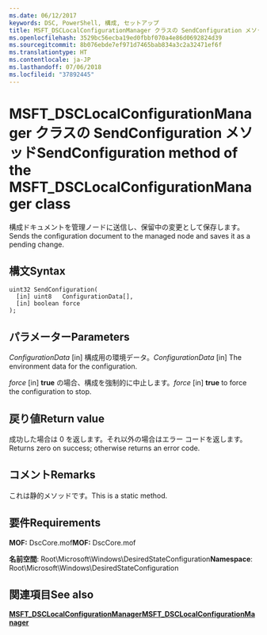 ```yaml
---
ms.date: 06/12/2017
keywords: DSC, PowerShell, 構成, セットアップ
title: MSFT_DSCLocalConfigurationManager クラスの SendConfiguration メソッド
ms.openlocfilehash: 3529bc56ecba19ed0fbbf070a4e86d0692824d39
ms.sourcegitcommit: 8b076ebde7ef971d7465bab834a3c2a32471ef6f
ms.translationtype: HT
ms.contentlocale: ja-JP
ms.lasthandoff: 07/06/2018
ms.locfileid: "37892445"
---
```

# <a name="sendconfiguration-method-of-the-msftdsclocalconfigurationmanager-class"></a><span data-ttu-id="efd60-103">MSFT_DSCLocalConfigurationManager クラスの SendConfiguration メソッド</span><span class="sxs-lookup"><span data-stu-id="efd60-103">SendConfiguration method of the MSFT_DSCLocalConfigurationManager class</span></span>

<span data-ttu-id="efd60-104">構成ドキュメントを管理ノードに送信し、保留中の変更として保存します。</span><span class="sxs-lookup"><span data-stu-id="efd60-104">Sends the configuration document to the managed node and saves it as a pending change.</span></span>

## <a name="syntax"></a><span data-ttu-id="efd60-105">構文</span><span class="sxs-lookup"><span data-stu-id="efd60-105">Syntax</span></span>

```mof
uint32 SendConfiguration(
  [in] uint8   ConfigurationData[],
  [in] boolean force
);
```

## <a name="parameters"></a><span data-ttu-id="efd60-106">パラメーター</span><span class="sxs-lookup"><span data-stu-id="efd60-106">Parameters</span></span>

<span data-ttu-id="efd60-107">*ConfigurationData* \[in\] 構成用の環境データ。</span><span class="sxs-lookup"><span data-stu-id="efd60-107">*ConfigurationData* \[in\] The environment data for the configuration.</span></span>

<span data-ttu-id="efd60-108">*force* \[in\] **true** の場合、構成を強制的に中止します。</span><span class="sxs-lookup"><span data-stu-id="efd60-108">*force* \[in\] **true** to force the configuration to stop.</span></span>

## <a name="return-value"></a><span data-ttu-id="efd60-109">戻り値</span><span class="sxs-lookup"><span data-stu-id="efd60-109">Return value</span></span>

<span data-ttu-id="efd60-110">成功した場合は 0 を返します。それ以外の場合はエラー コードを返します。</span><span class="sxs-lookup"><span data-stu-id="efd60-110">Returns zero on success; otherwise returns an error code.</span></span>

## <a name="remarks"></a><span data-ttu-id="efd60-111">コメント</span><span class="sxs-lookup"><span data-stu-id="efd60-111">Remarks</span></span>

<span data-ttu-id="efd60-112">これは静的メソッドです。</span><span class="sxs-lookup"><span data-stu-id="efd60-112">This is a static method.</span></span>

## <a name="requirements"></a><span data-ttu-id="efd60-113">要件</span><span class="sxs-lookup"><span data-stu-id="efd60-113">Requirements</span></span>

<span data-ttu-id="efd60-114">**MOF:** DscCore.mof</span><span class="sxs-lookup"><span data-stu-id="efd60-114">**MOF:** DscCore.mof</span></span>

<span data-ttu-id="efd60-115">**名前空間**: Root\Microsoft\Windows\DesiredStateConfiguration</span><span class="sxs-lookup"><span data-stu-id="efd60-115">**Namespace**: Root\Microsoft\Windows\DesiredStateConfiguration</span></span>

## <a name="see-also"></a><span data-ttu-id="efd60-116">関連項目</span><span class="sxs-lookup"><span data-stu-id="efd60-116">See also</span></span>

[<span data-ttu-id="efd60-117">**MSFT_DSCLocalConfigurationManager**</span><span class="sxs-lookup"><span data-stu-id="efd60-117">**MSFT_DSCLocalConfigurationManager**</span></span>](msft-dsclocalconfigurationmanager.md)